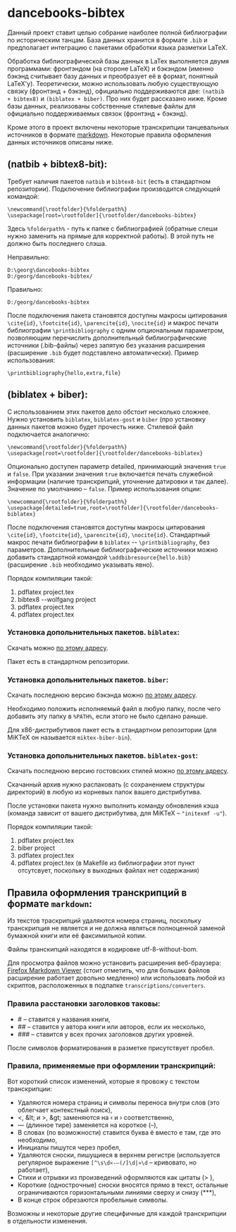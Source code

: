 # dancebooks-bibtex

Данный проект ставит целью собрание наиболее полной библиографии по историческим танцам. База данных хранится в формате `.bib` и предполагает интеграцию с пакетами обработки языка разметки LaTeX.

Обработка библиографической базы данных в LaTex выполняется двумя программами: фронтэндом (на стороне LaTeX) и бэкэндом (именно бэкэнд считывает базу данных и преобразует её в формат, понятный LaTeX'у). Теоретически, можно использовать любую существующую связку (фронтэнд + бэкэнд), официально поддерживаются две: `(natbib + bibtex8)` и `(biblatex + biber)`. Про них будет рассказано ниже. Кроме базы данных, реализованы собственные стилевые файлы для официально поддерживаемых связок (фронтэнд + бэкэнд).

Кроме этого в проект включены некоторые транскрипции танцевальных источников в формате [markdown](http://daringfireball.net/projects/markdown/syntax). Некоторые правила оформления данных источников описаны ниже.

## (natbib + bibtex8-bit):

Требует наличия пакетов `natbib` и `bibtex8-bit` (есть в стандартном репозитории). Подключение библиографии производится следующей командой:

	\newcommand{\rootfolder}{%folderpath%}
	\usepackage[root=\rootfolder]{\rootfolder/dancebooks-bibtex}

Здесь `%folderpath%` - путь к папке с библиографией (обратные слеши нужно заменить на прямые для корректной работы). В этой путь не должно быть последнего слэша.

Неправильно:

	D:\georg\dancebooks-bibtex
	D:/georg/dancebooks-bibtex/

Правильно:

	D:/georg/dancebooks-bibtex

После подключения пакета становятся доступны макросы цитирования `\cite{id}`, `\footcite{id}`, `\parencite{id}`, `\nocite{id}` и макрос печати библиографии `\printbibliography` с одним опциональным параметром, позволяющим перечислить дополнительный библиографические источники (.bib-файлы) через запятую без указания расширения (расширение `.bib` будет подставлено автоматически).
Пример использования:

	\printbibliography{hello,extra,file}

## (biblatex + biber):

С использованием этих пакетов дело обстоит несколько сложнее. Нужно установить `biblatex`, `biblatex-gost` и `biber` (про установку данных пакетов можно будет прочесть ниже. Стилевой файл подключается аналогично:

	\newcommand{\rootfolder}{%folderpath%}
	\usepackage[root=\rootfolder]{\rootfolder/dancebooks-biblatex}
	
Опционально доступен параметр detailed, принимающий значения `true` и `false`. При указании значения `true` включается печать служебной информации (наличие транскрипций, уточнение датировки и так далее). Значение по умолчанию – `false`. Пример использования опции:

	\newcommand{\rootfolder}{%folderpath%}
	\usepackage[detailed=true,root=\rootfolder]{\rootfolder/dancebooks-biblatex}

После подключения становятся доступны макросы цитирования `\cite{id}`, `\footcite{id}`, `\parencite{id}`, `\nocite{id}`. Стандартный макрос печати библиографии в `biblatex` -- `\printbibliography`, без параметров. Дополнительные библиографические источники можно добавить стандартной командой `\addbibresource{hello.bib}` (расширение `.bib` необходимо указывать явно).

Порядок компиляции такой:

1. pdflatex project.tex
2. bibtex8 --wolfgang project
3. pdflatex project.tex
4. pdflatex project.tex

### Установка допольнительных пакетов. `biblatex`:

Скачать можно [по этому адресу](http://sourceforge.net/projects/biblatex/files/).

Пакет есть в стандартном репозитории.

### Установка допольнительных пакетов. `biber`:

Скачать последнюю версию бэкэнда можно [по этому адресу](http://sourceforge.net/projects/biblatex-biber/files/biblatex-biber/).

Необходимо положить исполняемый файл в любую папку, после чего добавить эту папку в `%PATH%`, если этого не было сделано раньше.

Для x86-дистрибутивов пакет есть в стандартном репозитории (для MiKTeX он называется `miktex-biber-bin`).

### Установка допольнительных пакетов. `biblatex-gost`:

Скачать последнюю версию гостовских стилей можно [по этому адресу](http://sourceforge.net/projects/biblatexgost/files/).

Скачанный архив нужно распаковать (с сохранением структуры директорий) в любую из корневых папок вашего дистрибутива.

После установки пакета нужно выполнить команду обновления кэша (команда зависит от вашего дистрибутива, для MiKTeX – `"initexmf -u"`).

Порядок компиляции такой:

1. pdflatex project.tex
2. biber project
3. pdflatex project.tex
4. pdflatex project.tex (в Makefile из библиографии этот пункт отсутсвует, поскольку в выходных файлах нет содержания)

## Правила оформления транскрипций в формате `markdown`:

Из текстов траскрипций удаляются номера страниц, поскольку транскрипция не является и не должна являться полноценной заменой бумажной книги или её факсимильной копии.

Файлы транскипций находятся в кодировке utf-8-without-bom.

Для просмотра файлов можно установить расширения веб-браузера: [Firefox Markdown Viewer](https://addons.mozilla.org/en-US/firefox/addon/markdown-viewer/) (стоит отметить, что для больших файлов расширение работает довольно медленно) или использовать любой из скриптов, расположенных в подпапке `transcriptions/converters`.

### Правила расстановки заголовков таковы:

* \# – ставится у названия книги,
* \#\# – ставится у автора книги или авторов, если их несколько,
* \#\#\# – ставится у всех прочих заголовков других уровней.

После символов форматирования в разметке присутствует пробел.

### Правила, применяемые при оформлении транскрипций:
Вот короткий список изменений, которые я провожу с текстом транскрипции:

* Удаляются номера страниц и символы переноса внутри слов (это облегчает контекстный поиск),
* \<, &amp;lt; и \>, &amp;gt; заменяются на ‹ и › соответственно,
* — (длинное тире) заменяется на короткое (–),
* В словах (по возможности) ставится буква ё вместо е там, где это необходимо,
* Инициалы пишутся через пробел,
* Удаляются сноски, пишущиеся в верхнем регистре (используется регулярное выражение `[^\s\d«-–(/]\d|»\d` – кривовато, но работает),
* Стихи и отрывки из произведений оформляются как цитаты (> ),
* Короткие (однострочные) сноски вносятся прямо в текст, остальные ограничиваются горизонтальными линиями сверху и снизу (\*\*\*),
* В конце строк обрезаются пробельные символы.

Возможны и некоторые другие специфичные для каждой транскрипции в отдельности изменения.